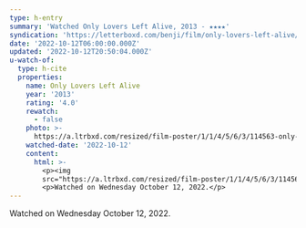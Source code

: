 ```yaml
---
type: h-entry
summary: 'Watched Only Lovers Left Alive, 2013 - ★★★★'
syndication: 'https://letterboxd.com/benji/film/only-lovers-left-alive/'
date: '2022-10-12T06:00:00.000Z'
updated: '2022-10-12T20:50:04.000Z'
u-watch-of:
  type: h-cite
  properties:
    name: Only Lovers Left Alive
    year: '2013'
    rating: '4.0'
    rewatch:
      - false
    photo: >-
      https://a.ltrbxd.com/resized/film-poster/1/1/4/5/6/3/114563-only-lovers-left-alive-0-600-0-900-crop.jpg?v=d6151d5d18
    watched-date: '2022-10-12'
    content:
      html: >-
        <p><img
        src="https://a.ltrbxd.com/resized/film-poster/1/1/4/5/6/3/114563-only-lovers-left-alive-0-600-0-900-crop.jpg?v=d6151d5d18"/></p>
        <p>Watched on Wednesday October 12, 2022.</p>
---
```

Watched on Wednesday October 12, 2022.
